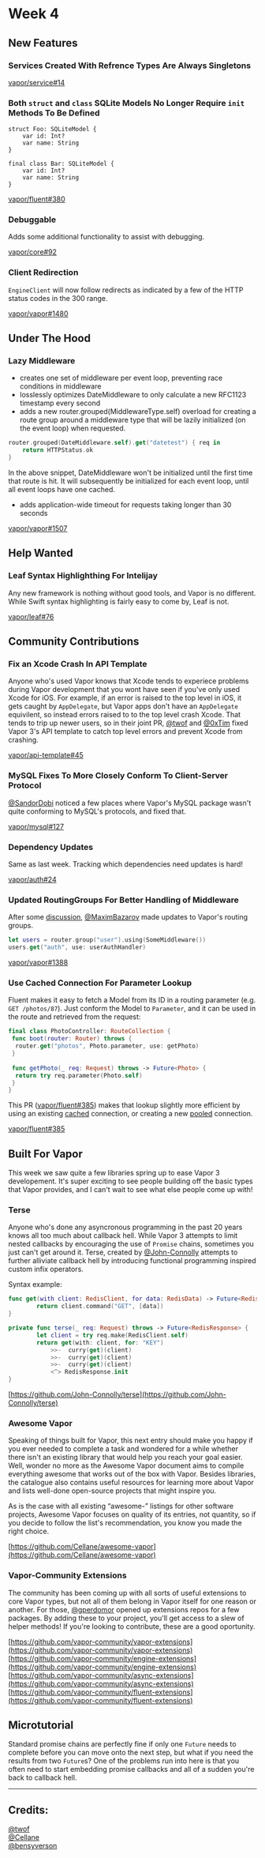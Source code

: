 # Week 4

## New Features

### Services Created With Refrence Types Are Always Singletons
<!--- 
HELP NEEDED:
only leaving this one in without a description right now because it's important to know. A description should be written
--->

[vapor/service#14](https://github.com/vapor/service/pull/14)

### Both `struct` and `class` SQLite Models No Longer Require `init` Methods To Be Defined
```
struct Foo: SQLiteModel {
    var id: Int?
    var name: String
}

final class Bar: SQLiteModel {
    var id: Int?
    var name: String
}
```

[vapor/fluent#380](https://github.com/vapor/fluent/pull/380)

### Debuggable
Adds some additional functionality to assist with debugging.
<!--- What functionality? How would a user access it? --->

[vapor/core#92](https://github.com/vapor/core/pull/92)

<!---
I don't understand what this one is doing. If you'd like to write a description and uncomment, that'd be awesome
### Allow Session To Be Passed In
#### HELP NEEDED: Write description

[vapor/engine#237](https://github.com/vapor/engine/pull/237)
--->

### Client Redirection
`EngineClient` will now follow redirects as indicated by a few of the HTTP status codes in the 300 range.

[vapor/vapor#1480](https://github.com/vapor/vapor/pull/1480)

## Under The Hood

### Lazy Middleware
- creates one set of middleware per event loop, preventing race conditions in middleware
- losslessly optimizes DateMiddleware to only calculate a new RFC1123 timestamp every second
- adds a new router.grouped(MiddlewareType.self) overload for creating a route group around a middleware type that will be lazily initialized (on the event loop) when requested.

```swift
router.grouped(DateMiddleware.self).get("datetest") { req in
    return HTTPStatus.ok
}
```

In the above snippet, DateMiddleware won't be initialized until the first time that route is hit. It will subsequently be initialized for each event loop, until all event loops have one cached.

- adds application-wide timeout for requests taking longer than 30 seconds

[vapor/vapor#1507](https://github.com/vapor/vapor/pull/1507)

## Help Wanted

### Leaf Syntax Highlighthing For Intelijay
Any new framework is nothing without good tools, and Vapor is no different. While Swift syntax highlighting is fairly easy to come by, Leaf is not. 

[vapor/leaf#76](https://github.com/vapor/leaf/issues/76)

## Community Contributions

### Fix an Xcode Crash In API Template
Anyone who's used Vapor knows that Xcode tends to experiece problems during Vapor development that you wont have seen if you've only used Xcode for iOS. For example, if an error is raised to the top level in iOS, it gets caught by `AppDelegate`, but Vapor apps don't have an `AppDelegate` equivilent, so instead errors raised to to the top level crash Xcode. That tends to trip up newer users, so in their joint PR, [@twof](https://github.com/twof) and [@0xTim](https://github.com/0xTim) fixed Vapor 3's API template to catch top level errors and prevent Xcode from crashing.

[vapor/api-template#45](https://github.com/vapor/api-template/pull/45)

### MySQL Fixes To More Closely Conform To Client-Server Protocol
[@SandorDobi](https://github.com/SandorDobi) noticed a few places where Vapor's MySQL package wasn't quite conforming to MySQL's protocols, and fixed that.

[vapor/mysql#127](https://github.com/vapor/mysql/pull/127)

### Dependency Updates
Same as last week. Tracking which dependencies need updates is hard!

[vapor/auth#24](https://github.com/vapor/auth/pull/24)

### Updated RoutingGroups For Better Handling of Middleware
After some [discussion](https://github.com/vapor/vapor/issues/1398), [@MaximBazarov](https://github.com/MaximBazarov) made updates to Vapor's routing groups.
```swift
let users = router.group("user").using(SomeMiddleware())
users.get("auth", use: userAuthHandler)
```

[vapor/vapor#1388](https://github.com/vapor/vapor/pull/1388)

### Use Cached Connection For Parameter Lookup
Fluent makes it easy to fetch a Model from its ID in a routing parameter (e.g. `GET /photos/87`). Just conform the Model to `Parameter`, and it can be used in the route and retrieved from the request:

```swift
final class PhotoController: RouteCollection {
 func boot(router: Router) throws {
  router.get("photos", Photo.parameter, use: getPhoto)
 }
 
 func getPhoto(_ req: Request) throws -> Future<Photo> {
  return try req.parameter(Photo.self)
 }
}
```

This PR ([vapor/fluent#385](https://github.com/vapor/fluent/pull/385/)) makes that lookup slightly more efficient by using an existing [cached](https://github.com/vapor/database-kit/blob/master/Sources/DatabaseKit/Service/Container%2BCachedConnection.swift) connection, or creating a new [pooled](https://github.com/vapor/database-kit/blob/master/Sources/DatabaseKit/Service/Container%2BConnectionPool.swift) connection.

[vapor/fluent#385](https://github.com/vapor/fluent/pull/385)

## Built For Vapor
This week we saw quite a few libraries spring up to ease Vapor 3 developement. It's super exciting to see people building off the basic types that Vapor provides, and I can't wait to see what else people come up with!

### Terse
Anyone who's done any asyncronous programming in the past 20 years knows all too much about callback hell. While Vapor 3 attempts to limit nested callbacks by encouraging the use of `Promise` chains, sometimes you just can't get around it. Terse, created by [@John-Connolly](https://github.com/John-Connolly) attempts to further alliviate callback hell by introducing functional programming inspired custom infix operators.

Syntax example:

```swift
func get(with client: RedisClient, for data: RedisData) -> Future<RedisData> {
        return client.command("GET", [data])
}

private func terse(_ req: Request) throws -> Future<RedisResponse> {
        let client = try req.make(RedisClient.self)
        return get(with: client, for: "KEY")
            >>-  curry(get)(client)
            >>-  curry(get)(client)
            >>-  curry(get)(client)
            <^> RedisResponse.init
}
```

[https://github.com/John-Connolly/terse](https://github.com/John-Connolly/terse)

### Awesome Vapor
Speaking of things built for Vapor, this next entry should make you happy if you ever needed to complete a task and wondered for a while whether there isn't an existing library that would help you reach your goal easier. Well, wonder no more as the Awesome Vapor document aims to compile everything awesome that works out of the box with Vapor. Besides libraries, the catalogue also contains useful resources for learning more about Vapor and lists well-done open-source projects that might inspire you.

As is the case with all existing “awesome-” listings for other software projects, Awesome Vapor focuses on quality of its entries, not quantity, so if you decide to follow the list's recommendation, you know you made the right choice.

[https://github.com/Cellane/awesome-vapor](https://github.com/Cellane/awesome-vapor)

### Vapor-Community Extensions
The community has been coming up with all sorts of useful extensions to core Vapor types, but not all of them belong in Vapor itself for one reason or another. For those, [@gperdomor](https://github.com/gperdomor) opened up extensions repos for a few packages. By adding these to your project, you'll get access to a slew of helper methods! If you're looking to contribute, these are a good oportunity.

[https://github.com/vapor-community/vapor-extensions](https://github.com/vapor-community/vapor-extensions)  
[https://github.com/vapor-community/engine-extensions](https://github.com/vapor-community/engine-extensions)  
[https://github.com/vapor-community/async-extensions](https://github.com/vapor-community/async-extensions)  
[https://github.com/vapor-community/fluent-extensions](https://github.com/vapor-community/fluent-extensions)

## Microtutorial
Standard promise chains are perfectly fine if only one `Future` needs to complete before you can move onto the next step, but what if you need the results from two `Future`s? One of the problems run into here is that you often need to start embedding promise callbacks and all of a sudden you're back to callback hell. 

***
## Credits:
[@twof](https://github.com/twof)  
[@Cellane](https://github.com/Cellane)  
[@bensyverson](https://github.com/bensyverson)
